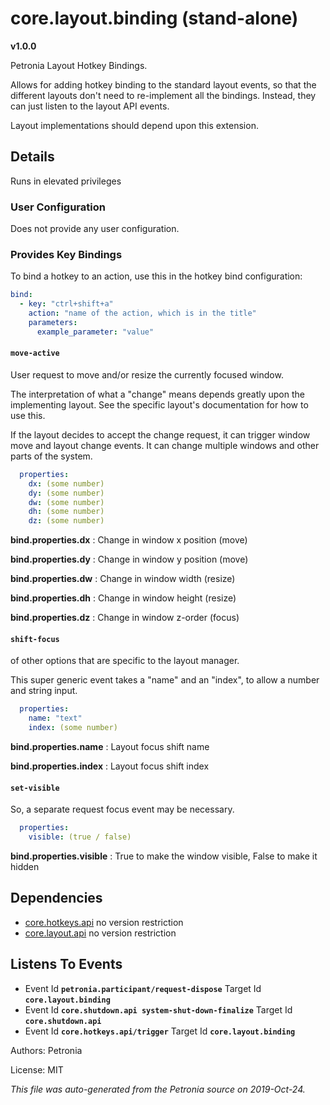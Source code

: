 # core.layout.binding (stand-alone)
**v1.0.0**

Petronia Layout Hotkey Bindings.


Allows for adding hotkey binding to the standard layout events, so that the
different layouts don't need to re-implement all the bindings.  Instead,
they can just listen to the layout API events.


Layout implementations should depend upon this extension.

## Details

Runs in elevated privileges

### User Configuration

Does not provide any user configuration.



### Provides Key Bindings

To bind a hotkey to an action, use this in the hotkey bind configuration:

```yaml
bind:
  - key: "ctrl+shift+a"
    action: "name of the action, which is in the title"
    parameters:
      example_parameter: "value"
``` 


#### `move-active`


User request to move and/or resize the currently focused window.


The interpretation of what a "change" means depends greatly upon the
implementing layout.  See the specific layout's documentation for how
to use this.


If the layout decides to accept the change request, it can trigger
window move and layout change events.  It can change multiple windows
and other parts of the system.

```yaml
  properties:
    dx: (some number)
    dy: (some number)
    dw: (some number)
    dh: (some number)
    dz: (some number)

```


**bind.properties.dx** : Change in window x position (move)

**bind.properties.dy** : Change in window y position (move)

**bind.properties.dw** : Change in window width (resize)

**bind.properties.dh** : Change in window height (resize)

**bind.properties.dz** : Change in window z-order (focus)



#### `shift-focus`


of other options that are specific to the layout manager.


This super generic event takes a "name" and an "index", to allow a
number and string input.

```yaml
  properties:
    name: "text"
    index: (some number)

```


**bind.properties.name** : Layout focus shift name

**bind.properties.index** : Layout focus shift index



#### `set-visible`


So, a separate request focus event may be necessary.

```yaml
  properties:
    visible: (true / false)

```


**bind.properties.visible** : True to make the window visible, False to make it hidden






## Dependencies

* [core.hotkeys.api](core.hotkeys.api.md)
  no version restriction
* [core.layout.api](core.layout.api.md)
  no version restriction






## Listens To Events

* Event Id **`petronia.participant/request-dispose`**
  Target Id **`core.layout.binding`**
* Event Id **`core.shutdown.api system-shut-down-finalize`**
  Target Id **`core.shutdown.api`**
* Event Id **`core.hotkeys.api/trigger`**
  Target Id **`core.layout.binding`**



Authors: Petronia

License: MIT

*This file was auto-generated from the Petronia source on 2019-Oct-24.*
